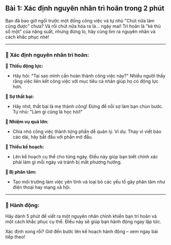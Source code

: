 ## Bài 1: Xác định nguyên nhân trì hoãn trong 2 phút

Bạn đã bao giờ ngồi trước một đống công việc và tự nhủ "Chút nữa làm cũng được" chưa? Và rồi chút nữa hóa ra là... ngày mai! Trì hoãn là "kẻ thù số một" của năng suất, nhưng đừng lo, hãy cùng tìm ra nguyên nhân và cách khắc phục nhé!

---

### 📌 Xác định nguyên nhân trì hoãn:

**🔹 Thiếu động lực:**
- Hãy hỏi: "Tại sao mình cần hoàn thành công việc này?" Nhiều người thấy rằng việc liên kết công việc với mục tiêu cá nhân giúp họ có động lực hơn.

**🔹 Sợ thất bại:**
- Hãy nhớ, thất bại là mẹ thành công! Đừng để nỗi sợ làm bạn chùn bước. Tự nhủ: "Làm gì cũng là học hỏi!"

**🔹 Nhiệm vụ quá lớn:**
- Chia nhỏ công việc thành từng phần dễ quản lý. Ví dụ: Thay vì viết báo cáo dài, hãy bắt đầu với phần mở đầu.

**🔹 Thiếu kế hoạch:**
- Lên kế hoạch cụ thể cho từng ngày. Điều này giúp bạn biết chính xác phải làm gì mỗi ngày và tránh bị mất phương hướng.

**🔹 Bị phân tâm:**
- Tạo môi trường làm việc yên tĩnh và loại bỏ các yếu tố gây phân tâm như điện thoại hay mạng xã hội.

---

### 🚀 Hành động:

Hãy dành 5 phút để viết ra một nguyên nhân chính khiến bạn trì hoãn và một cách khắc phục cụ thể. Điều này sẽ giúp bạn hành động ngay lập tức.

Xác định xong rồi? Giờ đến bước lên kế hoạch hành động – xem ngay bài tiếp theo!